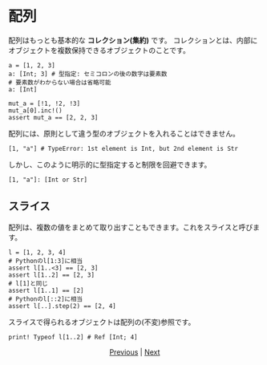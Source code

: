 # 配列

配列はもっとも基本的な __コレクション(集約)__ です。
コレクションとは、内部にオブジェクトを複数保持できるオブジェクトのことです。

```erg
a = [1, 2, 3]
a: [Int; 3] # 型指定: セミコロンの後の数字は要素数
# 要素数がわからない場合は省略可能
a: [Int]

mut_a = [!1, !2, !3]
mut_a[0].inc!()
assert mut_a == [2, 2, 3]
```

配列には、原則として違う型のオブジェクトを入れることはできません。

```erg
[1, "a"] # TypeError: 1st element is Int, but 2nd element is Str
```

しかし、このように明示的に型指定すると制限を回避できます。

```erg
[1, "a"]: [Int or Str]
```

## スライス

配列は、複数の値をまとめて取り出すこともできます。これをスライスと呼びます。

```erg
l = [1, 2, 3, 4]
# Pythonのl[1:3]に相当
assert l[1..<3] == [2, 3]
assert l[1..2] == [2, 3]
# l[1]と同じ
assert l[1..1] == [2]
# Pythonのl[::2]に相当
assert l[..].step(2) == [2, 4]
```

スライスで得られるオブジェクトは配列の(不変)参照です。

```erg
print! Typeof l[1..2] # Ref [Int; 4]
```

<p align='center'>
    <a href='./09_builtin_procs.md'>Previous</a> | <a href='./11_dict.md'>Next</a>
</p>
